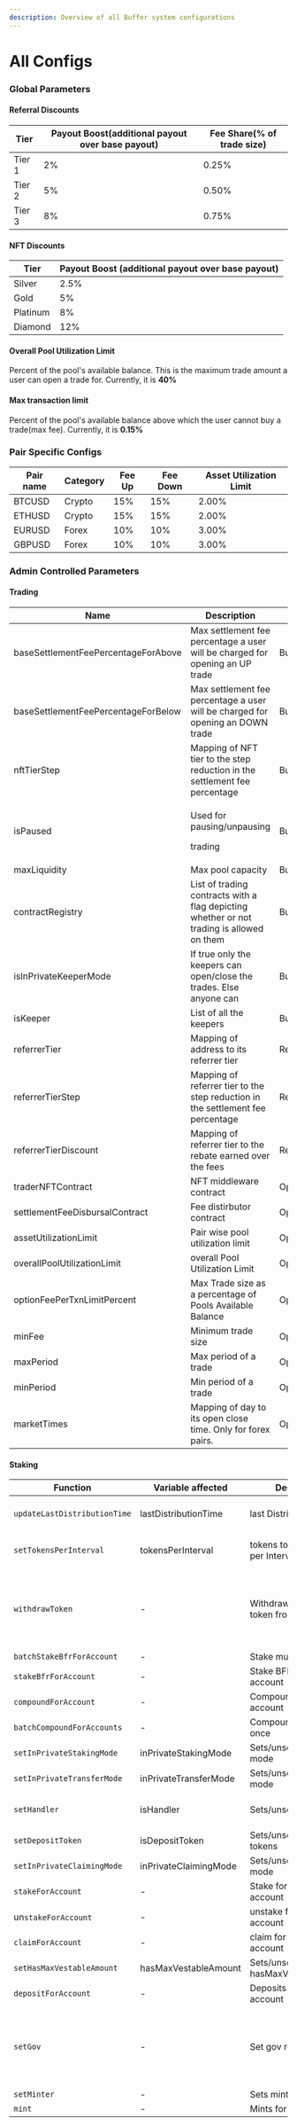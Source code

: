 ```yaml
---
description: Overview of all Buffer system configurations
---
```


# All Configs

### Global Parameters

#### Referral Discounts

| Tier   | Payout Boost(additional payout over base payout) | Fee Share(% of trade size) |
| ------ | ------------------------------------------------ | -------------------------- |
| Tier 1 | 2%                                               | 0.25%                      |
| Tier 2 | 5%                                               | 0.50%                      |
| Tier 3 | 8%                                               | 0.75%                      |

#### NFT Discounts

| Tier     | Payout Boost (additional payout over base payout) |
| -------- | ------------------------------------------------- |
| Silver   | 2.5%                                              |
| Gold     | 5%                                                |
| Platinum | 8%                                                |
| Diamond  | 12%                                               |

#### Overall Pool Utilization Limit

Percent of the pool's available balance. This is the maximum trade amount a user can open a trade for. Currently, it is **40%**

#### Max transaction limit

Percent of the pool's available balance above which the user cannot buy a trade(max fee). Currently, it is **0.15%**

### Pair Specific Configs

| Pair name | Category | Fee Up | Fee Down | Asset Utilization Limit |
| --------- | -------- | ------ | -------- | ----------------------- |
| BTCUSD    | Crypto   | 15%    | 15%      | 2.00%                   |
| ETHUSD    | Crypto   | 15%    | 15%      | 2.00%                   |
| EURUSD    | Forex    | 10%    | 10%      | 3.00%                   |
| GBPUSD    | Forex    | 10%    | 10%      | 3.00%                   |

### Admin Controlled Parameters

#### Trading

| Name                                | Description                                                                               | Contract            | Function to Change                  |
| ----------------------------------- | ----------------------------------------------------------------------------------------- | ------------------- | ----------------------------------- |
| baseSettlementFeePercentageForAbove | Max settlement fee percentage a user will be charged for opening an UP trade              | BufferBinaryOptions | `configure`                         |
| baseSettlementFeePercentageForBelow | Max settlement fee percentage a user will be charged for opening an DOWN trade            | BufferBinaryOptions | `configure`                         |
| nftTierStep                         | Mapping of NFT tier to the step reduction in the settlement fee percentage                | BufferBinaryOptions | `configure`                         |
| isPaused                            | <p>Used for pausing/unpausing</p><p>trading</p>                                           | BufferBinaryOptions | `toggleCreation`                    |
| maxLiquidity                        | Max pool capacity                                                                         | BufferBinaryPool    | `setMaxLiquidity`                   |
| contractRegistry                    | List of trading contracts with a flag depicting whether or not trading is allowed on them | BufferRouter        | `setContractRegistry`               |
| isInPrivateKeeperMode               | If true only the keepers can open/close the trades. Else anyone can                       | BufferRouter        | `setInPrivateKeeperMode`            |
| isKeeper                            | List of all the keepers                                                                   | BufferRouter        | `setKeeper`                         |
| referrerTier                        | Mapping of address to its referrer tier                                                   | ReferralStorage     | `setReferrerTier`                   |
| referrerTierStep                    | Mapping of referrer tier to the step reduction in the settlement fee percentage           | ReferralStorage     | `configure`                         |
| referrerTierDiscount                | Mapping of referrer tier to the rebate earned over the fees                               | ReferralStorage     | `configure`                         |
| traderNFTContract                   | NFT middleware contract                                                                   | OptionsConfig       | `settraderNFTContract`              |
| settlementFeeDisbursalContract      | Fee distirbutor contract                                                                  | OptionsConfig       | `setSettlementFeeDisbursalContract` |
| assetUtilizationLimit               | Pair wise pool utilization limit                                                          | OptionsConfig       | `setAssetUtilizationLimit`          |
| overallPoolUtilizationLimit         | overall Pool Utilization Limit                                                            | OptionsConfig       | `setOverallPoolUtilizationLimit`    |
| optionFeePerTxnLimitPercent         | Max Trade size as a percentage of Pools Available Balance                                 | OptionsConfig       | `setOptionFeePerTxnLimitPercent`    |
| minFee                              | Minimum trade size                                                                        | OptionsConfig       | `setMinFee`                         |
| maxPeriod                           | Max period of a trade                                                                     | OptionsConfig       | `setMaxPeriod`                      |
| minPeriod                           | Min period of a trade                                                                     | OptionsConfig       | `setMinPeriod`                      |
| marketTimes                         | Mapping of day to its open close time. Only for forex pairs.                              | OptionsConfig       | `setMarketTime`                     |

#### Staking

| Function                     | Variable affected     | Description                                 | Contract                                                                       |
| ---------------------------- | --------------------- | ------------------------------------------- | ------------------------------------------------------------------------------ |
| `updateLastDistributionTime` | lastDistributionTime  | last Distribution Time                      | RewardDistributor / BonusDistributor                                           |
| `setTokensPerInterval`       | tokensPerInterval     | tokens to be distributed per Interval       | RewardDistributor / BonusDistributor                                           |
| `withdrawToken`              | -                     | Withdraws any ERC20 token from the contract | RewardDistributor / BonusDistributor / RewardRouterV2 / Vester / RewardTracker |
| `batchStakeBfrForAccount`    | -                     | Stake multiple at once                      | RewardRouterV2                                                                 |
| `stakeBfrForAccount`         | -                     | Stake BFR for another account               | RewardRouterV2                                                                 |
| `compoundForAccount`         | -                     | Compounds for another account               | RewardRouterV2                                                                 |
| `batchCompoundForAccounts`   | -                     | Compounds multiple at once                  | RewardRouterV2                                                                 |
| `setInPrivateStakingMode`    | inPrivateStakingMode  | Sets/unsets in private mode                 | RewardTracker                                                                  |
| `setInPrivateTransferMode`   | inPrivateTransferMode | Sets/unsets in private mode                 | RewardTracker                                                                  |
| `setHandler`                 | isHandler             | Sets/unsets handlers                        | RewardRouterV2 / Vester / RewardTracker                                        |
| `setDepositToken`            | isDepositToken        | Sets/unsets deposit tokens                  | RewardTracker                                                                  |
| `setInPrivateClaimingMode`   | inPrivateClaimingMode | Sets/unsets in private mode                 | RewardTracker                                                                  |
| `stakeForAccount`            | -                     | Stake for another account                   | RewardTracker                                                                  |
| un`stakeForAccount`          | -                     | unstake for another account                 | RewardTracker                                                                  |
| `claimForAccount`            | -                     | claim for another account                   | RewardTracker                                                                  |
| `setHasMaxVestableAmount`    | hasMaxVestableAmount  | Sets/unsets hasMaxVestableAmount            | Vester                                                                         |
| `depositForAccount`          | -                     | Deposits for another account                | Vester                                                                         |
| `setGov`                     | -                     | Set gov role                                | RewardDistributor / BonusDistributor / RewardRouterV2 / Vester / RewardTracker |
| `setMinter`                  | -                     | Sets minter role                            | esBfr / bnBfr                                                                  |
| `mint`                       | -                     | Mints for account                           | esBfr / bnBfr                                                                  |
